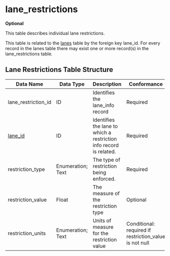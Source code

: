 # lane_restrictions
**Optional**

This table describes individual lane restrictions.

This table is related to the [lanes](/feed-content/data-tables/lanes.md) table by the foreign key lane_id. For every record in the lanes table there may exist one or more record(s) in the lane_restrictions table.

## Lane Restrictions Table Structure
Data Name|Data Type|Description|Conformance|Notes
-|-|-|-|-
lane_restriction_id|ID|Identifies the lane_info record|Required|Primary key
[lane_id](/feed-content/data-tables/lanes.md)|ID|Identifies the lane to which a restriction info record is related.|Required|Foreign key
restriction_type|Enumeration; Text|The type of restriction being enforced.|Required|See [Road Restriction Enumerated Type](/feed-content/enumerated-types/road_restriction.md)
restriction_value|Float|The measure of the restriction type|Optional|
restriction_units|Enumeration; Text|Units of measure for the restriction value|Conditional: required if  restriction_value is not null|See [Lane Restriction Unit Enumerated Type](/feed-content/enumerated-types/lane_restriction_unit.md)
